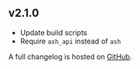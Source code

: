 ## v2.1.0
- Update build scripts
- Require `ash_api` instead of `ash`

A full changelog is hosted on [GitHub](https://github.com/Trikzon/flourish/blob/1.20/CHANGELOG.md).
